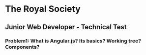 
# The Royal Society

## Junior Web Developer - Technical Test

### Problem1: What is Angular.js? Its basics? Working tree? Components?
### 

### 